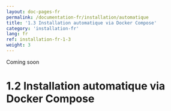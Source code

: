 ```yaml
---
layout: doc-pages-fr
permalink: /documentation-fr/installation/automatique
title: '1.3 Installation automatique via Docker Compose'
category: 'installation-fr'
lang: fr
ref: installation-fr-1-3
weight: 3
---
```


<span class="label label-info">Coming soon</span>

# 1.2 Installation automatique via Docker Compose

